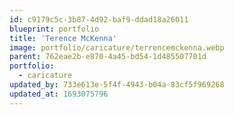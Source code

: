 ```yaml
---
id: c9179c5c-3b87-4d92-baf9-ddad18a26011
blueprint: portfolio
title: 'Terence McKenna'
image: portfolio/caricature/terrencemckenna.webp
parent: 762eae2b-e870-4a45-bd54-1d485507701d
portfolio:
  - caricature
updated_by: 733e613e-5f4f-4943-b04a-83cf5f969268
updated_at: 1693075796
---
```

